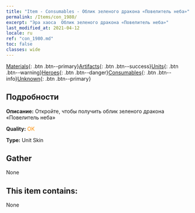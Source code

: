 ```yaml
---
title: "Item - Consumables - Облик зеленого дракона «Повелитель неба»"
permalink: /Items/con_1980/
excerpt: "Эра хаоса  Облик зеленого дракона «Повелитель неба»"
last_modified_at: 2021-04-12
locale: ru
ref: "con_1980.md"
toc: false
classes: wide
---
```

 [Materials](/ru/Items/){: .btn .btn--primary}[Artifacts](/ru/Items/Artifacts/){: .btn .btn--success}[Units](/ru/Items/Units/){: .btn .btn--warning}[Heroes](/ru/Items/Heroes/){: .btn .btn--danger}[Consumables](/ru/Items/Consumables/){: .btn .btn--info}[Unknown](/ru/Items/Unknown/){: .btn .btn--primary}

## Подробности
 **Описание:** Откройте, чтобы получить облик зеленого дракона «Повелитель неба»

 **Quality:** <span style="color: #FF8C00">OK</span>

 **Type:** Unit Skin

## Gather

  None

## This item contains:

  None

